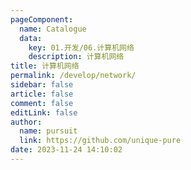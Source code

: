 ```yaml
---
pageComponent: 
  name: Catalogue
  data: 
    key: 01.开发/06.计算机网络
    description: 计算机网络
title: 计算机网络
permalink: /develop/network/
sidebar: false
article: false
comment: false
editLink: false
author: 
  name: pursuit
  link: https://github.com/unique-pure
date: 2023-11-24 14:10:02
---
```

